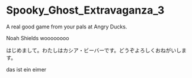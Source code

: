 # Spooky_Ghost_Extravaganza_3
A real good game from your pals at Angry Ducks.

Noah Shields woooooooo

はじめまして。わたしはカシア・ビーバーです。どうぞよろしくおねがいします。

das ist ein eimer
